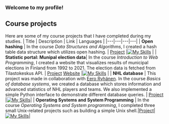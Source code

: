 
### Welcome to my profile!


## Course projects
Here are some of my course projects that I have completed during my studies.
| Title | Description | Link | Languages |
|---|---|---|---|
| **Open hashing** | In the course _Data Structures and Algorithms_, I created a hash table data structure which utilizes open hashing. | [Project](https://github.com/ToniKoskinen/Data-Structures-and-Algorithms-Course-Project) |[![My Skills](https://skillicons.dev/icons?i=py)](https://skillicons.dev) |
| **Statistic portal: Munipal election data**| In the course _Introduction to Web Programming_, I created a website that visualizes results of municipal elections in Finland from 1992 to 2021. The election data is fetched from Tilastokeskus API. | [Project](https://github.com/ToniKoskinen/Introduction-to-Web-Programming-Course-Project) [Website](https://tonikoskinen.github.io/Introduction-to-Web-Programming-Course-Project/) |[![My Skills](https://skillicons.dev/icons?i=js,html,css)](https://skillicons.dev) |
| **NHL database** | This project was made in collaboration with [Eero Ryhänen](https://github.com/eeroryha). In the course _Basics of database systems_, we created a database which stores information and advanced statistics of NHL players and teams. We also implemented a simple Python interface to demonstrate different database queries. | [Project](https://github.com/eeroryha/DBS-Harkkaty-/tree/main) |[![My Skills](https://skillicons.dev/icons?i=sqlite,py)](https://skillicons.dev)|
| **Operating Systems and System Programming** | In the course _Operating Systems and System programming_, I completed three small Unix-related projects such as building a simple Unix shell.|[Project](https://github.com/ToniKoskinen/Operating-Systems-and-System-Programming---Course-project/tree/main)|[![My Skills](https://skillicons.dev/icons?i=c)](https://skillicons.dev)|

<!--
**ToniKoskinen/ToniKoskinen** is a ✨ _special_ ✨ repository because its `README.md` (this file) appears on your GitHub profile.

Here are some ideas to get you started:

- 🔭 I’m currently working on ...
- 🌱 I’m currently learning ...
- 👯 I’m looking to collaborate on ...
- 🤔 I’m looking for help with ...
- 💬 Ask me about ...
- 📫 How to reach me: ...
- 😄 Pronouns: ...
- ⚡ Fun fact: ...
-->
